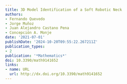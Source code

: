 ```yaml
---
title: 3D Model Identification of a Soft Robotic Neck
authors:
- Fernando Quevedo
- Jorge Muñoz
- Juan Alejandro Castano Pena
- Concepción A. Monje
date: '2021-07-01'
publishDate: '2024-10-20T09:55:22.267211Z'
publication_types:
- 2
publication: '*Mathematics*'
doi: 10.3390/math9141652
links:
- name: URL
  url: http://dx.doi.org/10.3390/math9141652
---
```


